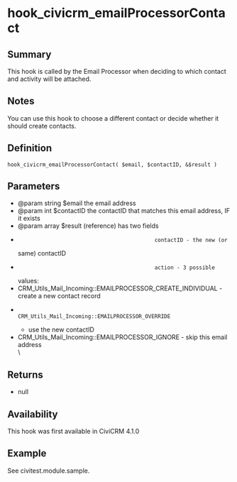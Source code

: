 # hook_civicrm_emailProcessorContact

## Summary

This hook is called by the Email Processor when deciding to which
contact and activity will be attached.

## Notes

You can use this hook to choose a different
contact or decide whether it should create contacts.

## Definition

    hook_civicrm_emailProcessorContact( $email, $contactID, &$result )

## Parameters

-   @param string $email     the email address
-   @param int      $contactID the contactID that matches this email
    address, IF it exists
-   @param array  $result (reference) has two fields
-                                                contactID - the new (or
    same) contactID
-                                                action - 3 possible
    values:
-
    CRM_Utils_Mail_Incoming::EMAILPROCESSOR_CREATE_INDIVIDUAL -
    create a new contact record
-                                                               CRM_Utils_Mail_Incoming::EMAILPROCESSOR_OVERRIDE
    - use the new contactID
-
    CRM_Utils_Mail_Incoming::EMAILPROCESSOR_IGNORE   - skip this
    email address\
     \

## Returns

-   null

## Availability

This hook was first available in CiviCRM 4.1.0

## Example

See civitest.module.sample.